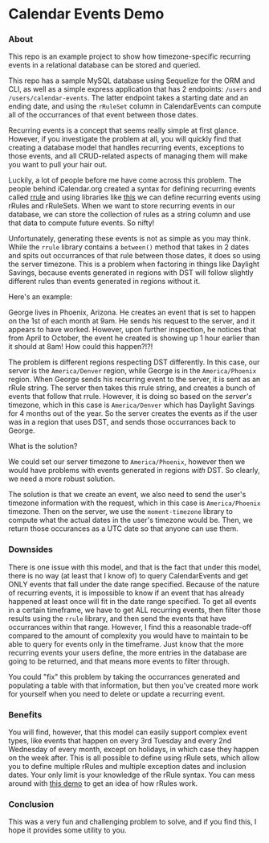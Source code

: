 # Calendar Events Demo

### About

This repo is an example project to show how timezone-specific recurring events in a relational database can be stored and queried.

This repo has a sample MySQL database using Sequelize for the ORM and CLI, as well as a simple express application that has 2 endpoints: `/users` and `/users/calendar-events`. The latter endpoint takes a starting date and an ending date, and using the `rRuleSet` column in CalendarEvents can compute all of the occurrances of that event between those dates.

Recurring events is a concept that seems really simple at first glance. However, if you investigate the problem at all, you will quickly find that creating a database model that handles recurring events, exceptions to those events, and all CRUD-related aspects of managing them will make you want to pull your hair out.

Luckily, a lot of people before me have come across this problem. The people behind iCalendar.org created a syntax for defining recurring events called [rrule](https://icalendar.org/iCalendar-RFC-5545/3-8-5-3-recurrence-rule.html) and using libraries like [this](https://github.com/jakubroztocil/rrule) we can define recurring events using rRules and rRuleSets. When we want to store recurring events in our database, we can store the collection of rules as a string column and use that data to compute future events. So nifty!

Unfortunately, generating these events is not as simple as you may think. While the `rrule` library contains a `between()` method that takes in 2 dates and spits out occurrances of that rule between those dates, it does so using the server timezone. This is a problem when factoring in things like Daylight Savings, because events generated in regions with DST will follow slightly different rules than events generated in regions without it.

Here's an example:

George lives in Phoenix, Arizona. He creates an event that is set to happen on the 1st of each month at 9am. He sends his request to the server, and it appears to have worked. However, upon further inspection, he notices that from April to October, the event he created is showing up 1 hour earlier than it should at 8am! How could this happen?!?!

The problem is different regions respecting DST differently. In this case, our server is the `America/Denver` region, while George is in the `America/Phoenix` region. When George sends his recurring event to the server, it is sent as an rRule string. The server then takes this rrule string, and creates a bunch of events that follow that rrule. However, it is doing so based on the *server's* timezone, which in this case is `America/Denver` which has Daylight Savings for 4 months out of the year. So the server creates the events as if the user was in a region that uses DST, and sends those occurrances back to George.

What is the solution?

We could set our server timezone to `America/Phoenix`, however then we would have problems with events generated in regions *with* DST. So clearly, we need a more robust solution.

The solution is that we create an event, we also need to send the user's timezone information with the request, which in this case is `America/Phoenix` timezone. Then on the server, we use the `moment-timezone` library to compute what the actual dates in the user's timezone would be. Then, we return those occurances as a UTC date so that anyone can use them.

### Downsides

There is one issue with this model, and that is the fact that under this model, there is no way (at least that I know of) to query CalendarEvents and get ONLY events that fall under the date range specified. Because of the nature of recurring events, it is impossible to know if an event that has already happened at least once will fit in the date range specified. To get all events in a certain timeframe, we have to get ALL recurring events, then filter those results using the `rrule` library, and then send the events that have occurrances within that range. However, I find this a reasonable trade-off compared to the amount of complexity you would have to maintain to be able to query for events only in the timeframe. Just know that the more recurring events your users define, the more entries in the database are going to be returned, and that means more events to filter through.

You could "fix" this problem by taking the occurrances generated and populating a table with that information, but then you've created more work for yourself when you need to delete or update a recurring event.

### Benefits

You will find, however, that this model can easily support complex event types, like events that happen on every 3rd Tuesday and every 2nd Wednesday of every month, except on holidays, in which case they happen on the week after. This is all possible to define using rRule sets, which allow you to define multiple rRules and multiple exception dates and inclusion dates. Your only limit is your knowledge of the rRule syntax. You can mess around with [this demo](https://jakubroztocil.github.io/rrule/) to get an idea of how rRules work.

### Conclusion

This was a very fun and challenging problem to solve, and if you find this, I hope it provides some utility to you.